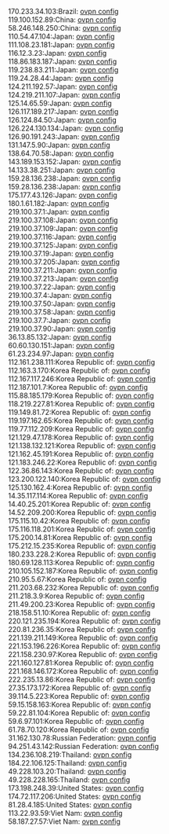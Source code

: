 170.233.34.103:Brazil: [ovpn config](vpn/170_233_34_103.ovpn)  
119.100.152.89:China: [ovpn config](vpn/119_100_152_89.ovpn)  
58.246.148.250:China: [ovpn config](vpn/58_246_148_250.ovpn)  
110.54.47.104:Japan: [ovpn config](vpn/110_54_47_104.ovpn)  
111.108.23.181:Japan: [ovpn config](vpn/111_108_23_181.ovpn)  
116.12.3.23:Japan: [ovpn config](vpn/116_12_3_23.ovpn)  
118.86.183.187:Japan: [ovpn config](vpn/118_86_183_187.ovpn)  
119.238.83.211:Japan: [ovpn config](vpn/119_238_83_211.ovpn)  
119.24.28.44:Japan: [ovpn config](vpn/119_24_28_44.ovpn)  
124.211.192.57:Japan: [ovpn config](vpn/124_211_192_57.ovpn)  
124.219.211.107:Japan: [ovpn config](vpn/124_219_211_107.ovpn)  
125.14.65.59:Japan: [ovpn config](vpn/125_14_65_59.ovpn)  
126.117.189.217:Japan: [ovpn config](vpn/126_117_189_217.ovpn)  
126.124.84.50:Japan: [ovpn config](vpn/126_124_84_50.ovpn)  
126.224.130.134:Japan: [ovpn config](vpn/126_224_130_134.ovpn)  
126.90.191.243:Japan: [ovpn config](vpn/126_90_191_243.ovpn)  
131.147.5.90:Japan: [ovpn config](vpn/131_147_5_90.ovpn)  
138.64.70.58:Japan: [ovpn config](vpn/138_64_70_58.ovpn)  
143.189.153.152:Japan: [ovpn config](vpn/143_189_153_152.ovpn)  
14.133.38.251:Japan: [ovpn config](vpn/14_133_38_251.ovpn)  
159.28.136.238:Japan: [ovpn config](vpn/159_28_136_238.ovpn)  
159.28.136.238:Japan: [ovpn config](vpn/159_28_136_238.ovpn)  
175.177.43.126:Japan: [ovpn config](vpn/175_177_43_126.ovpn)  
180.1.61.182:Japan: [ovpn config](vpn/180_1_61_182.ovpn)  
219.100.37.1:Japan: [ovpn config](vpn/219_100_37_1.ovpn)  
219.100.37.108:Japan: [ovpn config](vpn/219_100_37_108.ovpn)  
219.100.37.109:Japan: [ovpn config](vpn/219_100_37_109.ovpn)  
219.100.37.116:Japan: [ovpn config](vpn/219_100_37_116.ovpn)  
219.100.37.125:Japan: [ovpn config](vpn/219_100_37_125.ovpn)  
219.100.37.19:Japan: [ovpn config](vpn/219_100_37_19.ovpn)  
219.100.37.205:Japan: [ovpn config](vpn/219_100_37_205.ovpn)  
219.100.37.211:Japan: [ovpn config](vpn/219_100_37_211.ovpn)  
219.100.37.213:Japan: [ovpn config](vpn/219_100_37_213.ovpn)  
219.100.37.22:Japan: [ovpn config](vpn/219_100_37_22.ovpn)  
219.100.37.4:Japan: [ovpn config](vpn/219_100_37_4.ovpn)  
219.100.37.50:Japan: [ovpn config](vpn/219_100_37_50.ovpn)  
219.100.37.58:Japan: [ovpn config](vpn/219_100_37_58.ovpn)  
219.100.37.7:Japan: [ovpn config](vpn/219_100_37_7.ovpn)  
219.100.37.90:Japan: [ovpn config](vpn/219_100_37_90.ovpn)  
36.13.85.132:Japan: [ovpn config](vpn/36_13_85_132.ovpn)  
60.60.130.151:Japan: [ovpn config](vpn/60_60_130_151.ovpn)  
61.23.234.97:Japan: [ovpn config](vpn/61_23_234_97.ovpn)  
112.161.238.111:Korea Republic of: [ovpn config](vpn/112_161_238_111.ovpn)  
112.163.3.170:Korea Republic of: [ovpn config](vpn/112_163_3_170.ovpn)  
112.167.117.246:Korea Republic of: [ovpn config](vpn/112_167_117_246.ovpn)  
112.187.101.7:Korea Republic of: [ovpn config](vpn/112_187_101_7.ovpn)  
115.88.185.179:Korea Republic of: [ovpn config](vpn/115_88_185_179.ovpn)  
118.219.227.81:Korea Republic of: [ovpn config](vpn/118_219_227_81.ovpn)  
119.149.81.72:Korea Republic of: [ovpn config](vpn/119_149_81_72.ovpn)  
119.197.162.65:Korea Republic of: [ovpn config](vpn/119_197_162_65.ovpn)  
119.77.112.209:Korea Republic of: [ovpn config](vpn/119_77_112_209.ovpn)  
121.129.47.178:Korea Republic of: [ovpn config](vpn/121_129_47_178.ovpn)  
121.138.132.121:Korea Republic of: [ovpn config](vpn/121_138_132_121.ovpn)  
121.162.45.191:Korea Republic of: [ovpn config](vpn/121_162_45_191.ovpn)  
121.183.246.22:Korea Republic of: [ovpn config](vpn/121_183_246_22.ovpn)  
122.36.86.143:Korea Republic of: [ovpn config](vpn/122_36_86_143.ovpn)  
123.200.122.140:Korea Republic of: [ovpn config](vpn/123_200_122_140.ovpn)  
125.130.162.4:Korea Republic of: [ovpn config](vpn/125_130_162_4.ovpn)  
14.35.117.114:Korea Republic of: [ovpn config](vpn/14_35_117_114.ovpn)  
14.40.25.201:Korea Republic of: [ovpn config](vpn/14_40_25_201.ovpn)  
14.52.209.200:Korea Republic of: [ovpn config](vpn/14_52_209_200.ovpn)  
175.115.10.42:Korea Republic of: [ovpn config](vpn/175_115_10_42.ovpn)  
175.116.118.201:Korea Republic of: [ovpn config](vpn/175_116_118_201.ovpn)  
175.200.14.81:Korea Republic of: [ovpn config](vpn/175_200_14_81.ovpn)  
175.212.15.235:Korea Republic of: [ovpn config](vpn/175_212_15_235.ovpn)  
180.233.228.2:Korea Republic of: [ovpn config](vpn/180_233_228_2.ovpn)  
180.69.128.113:Korea Republic of: [ovpn config](vpn/180_69_128_113.ovpn)  
210.105.152.187:Korea Republic of: [ovpn config](vpn/210_105_152_187.ovpn)  
210.95.5.67:Korea Republic of: [ovpn config](vpn/210_95_5_67.ovpn)  
211.203.68.232:Korea Republic of: [ovpn config](vpn/211_203_68_232.ovpn)  
211.218.3.9:Korea Republic of: [ovpn config](vpn/211_218_3_9.ovpn)  
211.49.200.23:Korea Republic of: [ovpn config](vpn/211_49_200_23.ovpn)  
218.158.51.10:Korea Republic of: [ovpn config](vpn/218_158_51_10.ovpn)  
220.121.235.194:Korea Republic of: [ovpn config](vpn/220_121_235_194.ovpn)  
220.81.236.35:Korea Republic of: [ovpn config](vpn/220_81_236_35.ovpn)  
221.139.211.149:Korea Republic of: [ovpn config](vpn/221_139_211_149.ovpn)  
221.153.196.226:Korea Republic of: [ovpn config](vpn/221_153_196_226.ovpn)  
221.158.230.97:Korea Republic of: [ovpn config](vpn/221_158_230_97.ovpn)  
221.160.127.81:Korea Republic of: [ovpn config](vpn/221_160_127_81.ovpn)  
221.168.146.172:Korea Republic of: [ovpn config](vpn/221_168_146_172.ovpn)  
222.235.13.86:Korea Republic of: [ovpn config](vpn/222_235_13_86.ovpn)  
27.35.173.172:Korea Republic of: [ovpn config](vpn/27_35_173_172.ovpn)  
39.114.5.223:Korea Republic of: [ovpn config](vpn/39_114_5_223.ovpn)  
59.15.158.163:Korea Republic of: [ovpn config](vpn/59_15_158_163.ovpn)  
59.22.81.104:Korea Republic of: [ovpn config](vpn/59_22_81_104.ovpn)  
59.6.97.101:Korea Republic of: [ovpn config](vpn/59_6_97_101.ovpn)  
61.78.70.120:Korea Republic of: [ovpn config](vpn/61_78_70_120.ovpn)  
31.162.130.78:Russian Federation: [ovpn config](vpn/31_162_130_78.ovpn)  
94.251.43.142:Russian Federation: [ovpn config](vpn/94_251_43_142.ovpn)  
134.236.108.219:Thailand: [ovpn config](vpn/134_236_108_219.ovpn)  
184.22.106.125:Thailand: [ovpn config](vpn/184_22_106_125.ovpn)  
49.228.103.20:Thailand: [ovpn config](vpn/49_228_103_20.ovpn)  
49.228.228.165:Thailand: [ovpn config](vpn/49_228_228_165.ovpn)  
173.198.248.39:United States: [ovpn config](vpn/173_198_248_39.ovpn)  
174.72.117.206:United States: [ovpn config](vpn/174_72_117_206.ovpn)  
81.28.4.185:United States: [ovpn config](vpn/81_28_4_185.ovpn)  
113.22.93.59:Viet Nam: [ovpn config](vpn/113_22_93_59.ovpn)  
58.187.27.57:Viet Nam: [ovpn config](vpn/58_187_27_57.ovpn)  

